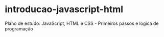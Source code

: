 # introducao-javascript-html
Plano de estudo: JavaScript, HTML e CSS - Primeiros passos e logica de programação
